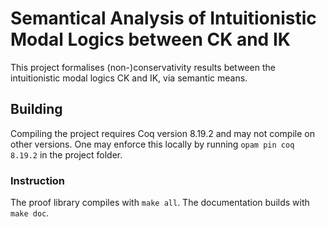 # Semantical Analysis of Intuitionistic Modal Logics between CK and IK

This project formalises (non-)conservativity results between the intuitionistic modal logics CK and IK, via semantic means.

## Building
Compiling the project requires Coq version 8.19.2 and may not compile on other versions. One may enforce this locally by running
`opam pin coq 8.19.2` in the project folder.

### Instruction

The proof library compiles with `make all`.
The documentation builds with `make doc`.
